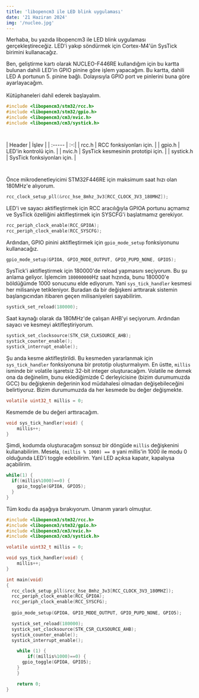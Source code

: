 ```yaml
---
title: 'libopencm3 ile LED blink uygulaması'
date: '21 Haziran 2024'
img: '/nucleo.jpg'
---
```


Merhaba, bu yazıda libopencm3 ile LED blink uygulaması gerçekleştireceğiz. LED'i yakıp söndürmek için Cortex-M4'ün SysTick birimini kullanacağız.

Ben, geliştirme kartı olarak NUCLEO-F446RE kullandığım için bu kartta bulunan dahili LED'in GPIO pinine göre işlem yapacağım.
Bu kartta, dahili LED A portunun 5. pinine bağlı. Dolayısıyla GPIO port ve pinlerini buna göre ayarlayacağım.
\
\
Kütüphaneleri dahil ederek başlayalım.

```c
#include <libopencm3/stm32/rcc.h>
#include <libopencm3/stm32/gpio.h>
#include <libopencm3/cm3/nvic.h>
#include <libopencm3/cm3/systick.h>
```
` `  
` `  
| Header    |   İşlev  |
| :-----   | :-:|
| rcc.h     |  RCC fonksiyonları için.  |
| gpio.h    | LED'in kontrolü için. |
| nvic.h    |  SysTick kesmesinin prototipi için. |
| systick.h |   SysTick fonksiyonları için.   |

` `  
` `  
Önce mikrodenetleyicimi STM32F446RE için maksimum saat hızı olan 180MHz'e alıyorum.
```c
rcc_clock_setup_pll(&rcc_hse_8mhz_3v3[RCC_CLOCK_3V3_180MHZ]);
```

LED'i ve sayacı aktifleştirmek için RCC aracılığıyla GPIOA portunu açmamız ve SysTick özelliğini aktifleştirmek için SYSCFG'i başlatmamız gerekiyor.

```c
rcc_periph_clock_enable(RCC_GPIOA);
rcc_periph_clock_enable(RCC_SYSCFG);
```

Ardından, GPIO pinini aktifleştirmek için `gpio_mode_setup` fonksiyonunu kullanacağız.
```c
gpio_mode_setup(GPIOA, GPIO_MODE_OUTPUT, GPIO_PUPD_NONE, GPIO5);
```

SysTick'i aktifleştirmek için 180000'de reload yapmasını seçiyorum. Bu şu anlama geliyor. İşlemcim `180000000`Hz saat hızında, bunu 180000'e böldüğümde 1000 sonucunu elde ediyorum. Yani `sys_tick_handler` kesmesi her milisaniye tetikleniyor. Buradan da bir değişkeni arttırarak sistemin başlangıcından itibaren geçen milisaniyeleri sayabilirim.
```c
systick_set_reload(180000);
```

Saat kaynağı olarak da 180MHz'de çalışan AHB'yi seçiyorum. Ardından sayacı ve kesmeyi aktifleştiriyorum.
```c
systick_set_clocksource(STK_CSR_CLKSOURCE_AHB);
systick_counter_enable();
systick_interrupt_enable();
```

Şu anda kesme aktifleştirildi. Bu kesmeden yararlanmak için `sys_tick_handler` fonksiyonuna bir prototip oluşturmalıyım. En üstte, `millis` isminde bir volatile işaretsiz 32-bit integer oluşturacağım. Volatile ne demek ona da değinelim, bunu eklediğimizde C derleyicisine (bizim durumumuzda GCC) bu değişkenin değerinin kod müdahalesi olmadan değişebileceğini belirtiyoruz. Bizim durumumuzda da her kesmede bu değer değişmekte.
```c
volatile uint32_t millis = 0;
```

Kesmemde de bu değeri arttıracağım.
```c
void sys_tick_handler(void) {
	millis++;
}
```

Şimdi, kodumda oluşturacağım sonsuz bir döngüde `millis` değişkenini kullanabilirim. Mesela, `(millis % 1000) == 0` yani millis'in 1000 ile modu 0 olduğunda LED'i toggle edebilirim. Yani LED açıksa kapatır, kapalıysa açabilirim.

```c
while(1) {
  if((millis%1000)==0) {
    gpio_toggle(GPIOA, GPIO5);
  }
}
```

Tüm kodu da aşağıya bırakıyorum. Umarım yararlı olmuştur.

```c
#include <libopencm3/stm32/rcc.h>
#include <libopencm3/stm32/gpio.h>
#include <libopencm3/cm3/nvic.h>
#include <libopencm3/cm3/systick.h>

volatile uint32_t millis = 0;

void sys_tick_handler(void) {
	millis++;
}

int main(void)
{
  rcc_clock_setup_pll(&rcc_hse_8mhz_3v3[RCC_CLOCK_3V3_180MHZ]);
  rcc_periph_clock_enable(RCC_GPIOA);
  rcc_periph_clock_enable(RCC_SYSCFG);
  
  gpio_mode_setup(GPIOA, GPIO_MODE_OUTPUT, GPIO_PUPD_NONE, GPIO5);

  systick_set_reload(180000);
  systick_set_clocksource(STK_CSR_CLKSOURCE_AHB);
  systick_counter_enable();
  systick_interrupt_enable();

	while (1) {
		if((millis%1000)==0) {
      gpio_toggle(GPIOA, GPIO5);
    }
	}

	return 0;
}
```
